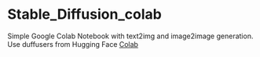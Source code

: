 # Stable_Diffusion_colab
Simple Google Colab Notebook with text2img and image2image generation. Use duffusers from Hugging Face
<a href="https://colab.research.google.com/drive/1-CsDTJlLsWOI3WV4yrL6g5XT8fqrsRpu">Colab</a>

